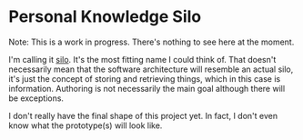 # Personal Knowledge Silo

Note: This is a work in progress. There's nothing to see here at the moment.

I'm calling it [silo]([silo](https://en.wikipedia.org/wiki/Silo)). It's the most
fitting name I could think of. That doesn't necessarily mean that the software 
architecture will resemble an actual silo, it's just the concept of storing and 
retrieving things, which in this case is information. Authoring is not necessarily 
the main goal although there will be exceptions.

I don't really have the final shape of this project yet. In fact, I don't
even know what the prototype(s) will look like.

